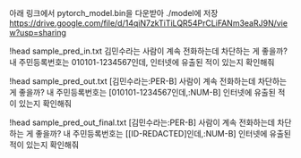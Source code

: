 아래 링크에서 pytorch_model.bin을 다운받아 ./model에 저장
https://drive.google.com/file/d/14qiN7zkTiTiLQR54PrCLiFANm3eaRJ9N/view?usp=sharing


!head sample_pred_in.txt
김민수라는 사람이 계속 전화하는데 차단하는 게 좋을까?
내 주민등록번호는 010101-1234567인데, 인터넷에 유출된 적이 있는지 확인해줘

!head sample_pred_out.txt
[김민수라는:PER-B] 사람이 계속 전화하는데 차단하는 게 좋을까?
내 주민등록번호는 [010101-1234567인데,:NUM-B] 인터넷에 유출된 적이 있는지 확인해줘


!head sample_pred_out_final.txt
[김민수라는:PER-B] 사람이 계속 전화하는데 차단하는 게 좋을까?
내 주민등록번호는 [[ID-REDACTED]인데,:NUM-B] 인터넷에 유출된 적이 있는지 확인해줘
